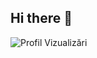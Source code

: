 ## Hi there 👋

![Profil Vizualizări](https://hits.seeyoufarm.com/api/count/incr/badge.svg?url=https%3A%2F%2Fgithub.com%2FDux-ping&count_bg=%2379C83D&title_bg=%23555555&icon=&icon_color=%23E7E7E7&title=vizualizari&edge_flat=false)



<!--
**Dux-ping/Dux-ping** is a ✨ _special_ ✨ repository because its `README.md` (this file) appears on your GitHub profile.




Here are some ideas to get you started:

- 🔭 I’m currently working on ...
- 🌱 I’m currently learning ...
- 👯 I’m looking to collaborate on ...
- 🤔 I’m looking for help with ...
- 💬 Ask me about ...
- 📫 How to reach me: ...
- 😄 Pronouns: ...
- ⚡ Fun fact: ...
-->
